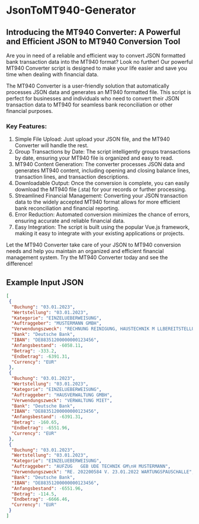 # JsonToMT940-Generator
## Introducing the MT940 Converter: A Powerful and Efficient JSON to MT940 Conversion Tool

Are you in need of a reliable and efficient way to convert JSON formatted bank transaction data into the MT940 format? Look no further! Our powerful MT940 Converter script is designed to make your life easier and save you time when dealing with financial data.

The MT940 Converter is a user-friendly solution that automatically processes JSON data and generates an MT940 formatted file. This script is perfect for businesses and individuals who need to convert their JSON transaction data to MT940 for seamless bank reconciliation or other financial purposes.

### Key Features:

1. Simple File Upload: Just upload your JSON file, and the MT940 Converter will handle the rest.
2. Group Transactions by Date: The script intelligently groups transactions by date, ensuring your MT940 file is organized and easy to read.
3. MT940 Content Generation: The converter processes JSON data and generates MT940 content, including opening and closing balance lines, transaction lines, and transaction descriptions.
4. Downloadable Output: Once the conversion is complete, you can easily download the MT940 file (.sta) for your records or further processing.
5. Streamlined Financial Management: Converting your JSON transaction data to the widely accepted MT940 format allows for more efficient bank reconciliation and financial reporting.
6. Error Reduction: Automated conversion minimizes the chance of errors, ensuring accurate and reliable financial data.
7. Easy Integration: The script is built using the popular Vue.js framework, making it easy to integrate with your existing applications or projects.

Let the MT940 Converter take care of your JSON to MT940 conversion needs and help you maintain an organized and efficient financial management system. Try the MT940 Converter today and see the difference!


## Example Input JSON
```json
[
 {
  "Buchung": "03.01.2023",
  "Wertstellung": "03.01.2023",
  "Kategorie": "EINZELUEBERWEISUNG",
  "Auftraggeber": "MUSTERMANN GMBH",
  "Verwendungszweck": "RECHNUNG REINIGUNG, HAUSTECHNIK M LLBEREITSTELLUNG, MTL.",
  "Bank": "Deutsche Bank",
  "IBAN": "DE88351200000000123456",
  "Anfangsbestand": -6058.11,
  "Betrag": -333.2,
  "Endbetrag": -6391.31,
  "Currency": "EUR"
 },
 {
  "Buchung": "03.01.2023",
  "Wertstellung": "03.01.2023",
  "Kategorie": "EINZELUEBERWEISUNG",
  "Auftraggeber": "HAUSVERWALTUNG GMBH",
  "Verwendungszweck": "VERWALTUNG MIET",
  "Bank": "Deutsche Bank",
  "IBAN": "DE88351200000000123456",
  "Anfangsbestand": -6391.31,
  "Betrag": -160.65,
  "Endbetrag": -6551.96,
  "Currency": "EUR"
 },
 {
  "Buchung": "03.01.2023",
  "Wertstellung": "03.01.2023",
  "Kategorie": "EINZELUEBERWEISUNG",
  "Auftraggeber": "AUFZUG   GEB UDE TECHNIK GM\nH MUSTERMANN",
  "Verwendungszweck": "RE. 202200584 V. 23.01.2022 WARTUNGSPAUSCHALLE",
  "Bank": "Deutsche Bank",
  "IBAN": "DE88351200000000123456",
  "Anfangsbestand": -6551.96,
  "Betrag": -114.5,
  "Endbetrag": -6666.46,
  "Currency": "EUR"
 }
]

